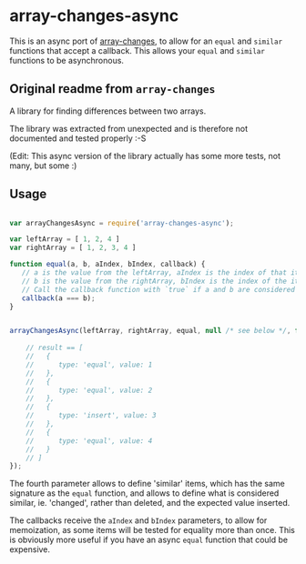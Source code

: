 # array-changes-async

This is an async port of [array-changes](https://github.com/unexpectedjs/array-changes), to allow for an `equal`
and `similar` functions that accept a callback.  This allows your `equal` and `similar` functions to be asynchronous.

## Original readme from `array-changes`

A library for finding differences between two arrays.

The library was extracted from unexpected and is therefore not
documented and tested properly :-S

(Edit: This async version of the library actually has some more tests, not many, but some :)

## Usage

```js

var arrayChangesAsync = require('array-changes-async');

var leftArray = [ 1, 2, 4 ]
var rightArray = [ 1, 2, 3, 4 ]

function equal(a, b, aIndex, bIndex, callback) {
   // a is the value from the leftArray, aIndex is the index of that item
   // b is the value from the rightArray, bIndex is the index of the item
   // Call the callback function with `true` if a and b are considered equal
   callback(a === b);
}


arrayChangesAsync(leftArray, rightArray, equal, null /* see below */, function (result) {
    
    // result == [ 
    //   { 
    //      type: 'equal', value: 1
    //   },
    //   { 
    //      type: 'equal', value: 2
    //   },
    //   { 
    //      type: 'insert', value: 3
    //   },
    //   { 
    //      type: 'equal', value: 4
    //   }
    // ]
});

```

The fourth parameter allows to define 'similar' items, which has the same signature as the `equal` function, and 
allows to define what is considered similar, ie. 'changed', rather than deleted, and the expected value inserted.

The callbacks receive the `aIndex` and `bIndex` parameters, to allow for memoization, as some items will be tested 
for equality more than once.  This is obviously more useful if you have an async `equal` function that could be
expensive.

